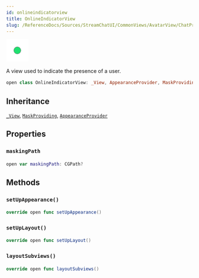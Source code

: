```yaml
---
id: onlineindicatorview 
title: OnlineIndicatorView
slug: /ReferenceDocs/Sources/StreamChatUI/CommonViews/AvatarView/ChatPresenceAvatarView/onlineindicatorview
---
```

![OnlineIndicatorView](../../../../../../assets/OnlineIndicatorView_documentation.default-light.png)

A view used to indicate the presence of a user.

``` swift
open class OnlineIndicatorView: _View, AppearanceProvider, MaskProviding 
```

## Inheritance

[`_View`](../../_View), [`MaskProviding`](MaskProviding), [`AppearanceProvider`](../../../Utils/AppearanceProvider)

## Properties

### `maskingPath`

``` swift
open var maskingPath: CGPath? 
```

## Methods

### `setUpAppearance()`

``` swift
override open func setUpAppearance() 
```

### `setUpLayout()`

``` swift
override open func setUpLayout() 
```

### `layoutSubviews()`

``` swift
override open func layoutSubviews() 
```
